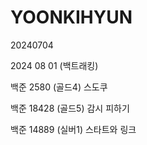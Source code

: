 # YOONKIHYUN

20240704 

2024 08 01 (백트래킹)

백준 2580 (골드4) 스도쿠

백준 18428 (골드5) 감시 피하기

백준 14889 (실버1) 스타트와 링크
